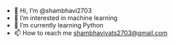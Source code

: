- 👋 Hi, I’m @shambhavi2703
- 👀 I’m interested in   machine learning
- 🌱 I’m currently learning Python
- 📫 How to reach me shambhavivats2703@gmail.com

<!---
shambhavi2703/shambhavi2703 is a ✨ special ✨ repository because its `README.md` (this file) appears on your GitHub profile.
You can click the Preview link to take a look at your changes.
--->
